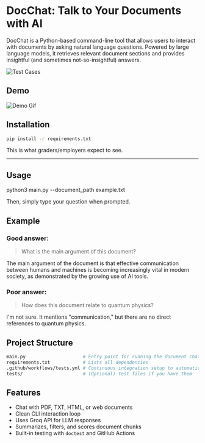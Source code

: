 # DocChat: Talk to Your Documents with AI

DocChat is a Python-based command-line tool that allows users to interact with documents by asking natural language questions. Powered by large language models, it retrieves relevant document sections and provides insightful (and sometimes not-so-insightful) answers.

![Test Cases](https://github.com/nile842ll/Project-DocChat/actions/workflows/tests.yml/badge.svg)

## Demo

![Demo Gif](https://s1.ezgif.com/tmp/ezgif-13526013d2db46.gif)


## Installation
```bash
pip install -r requirements.txt
```
This is what graders/employers expect to see.

---

## Usage

python3 main.py --document_path example.txt

Then, simply type your question when prompted.

## Example

### Good answer:

> What is the main argument of this document?

The main argument of the document is that effective communication between humans and machines is becoming increasingly vital in modern society, as demonstrated by the growing use of AI tools.

### Poor answer:

> How does this document relate to quantum physics?

I'm not sure. It mentions "communication," but there are no direct references to quantum physics.

## Project Structure

```bash
main.py                     # Entry point for running the document chat program  
requirements.txt            # Lists all dependencies  
.github/workflows/tests.yml # Continuous integration setup to automatically run tests  
tests/                      # (Optional) test files if you have them
```

## Features

- Chat with PDF, TXT, HTML, or web documents
- Clean CLI interaction loop
- Uses Groq API for LLM responses
- Summarizes, filters, and scores document chunks
- Built-in testing with `doctest` and GitHub Actions


